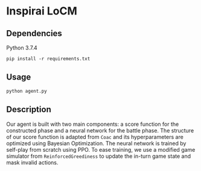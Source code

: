 # Inspirai LoCM

## Dependencies
Python 3.7.4
```shell
pip install -r requirements.txt
```

## Usage
```shell
python agent.py
```

## Description
Our agent is built with two main components: a score function for the constructed phase and a neural network for the battle phase.
The structure of our score function is adapted from `Coac` and its hyperparameters are optimized using Bayesian Optimization.
The neural network is trained by self-play from scratch using PPO. To ease training, we use a modified game simulator from `ReinforcedGreediness` to update the in-turn game state and mask invalid actions.
